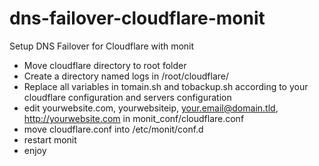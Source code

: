 # dns-failover-cloudflare-monit
Setup DNS Failover for Cloudflare with monit


- Move cloudflare directory to root folder
- Create a directory named logs in /root/cloudflare/
- Replace all variables in tomain.sh and tobackup.sh according to your cloudflare configuration and servers configuration
- edit yourwebsite.com, yourwebsiteip, your.email@domain.tld, http://yourwebsite.com in monit_conf/cloudflare.conf
- move cloudflare.conf into /etc/monit/conf.d
- restart monit
- enjoy 
